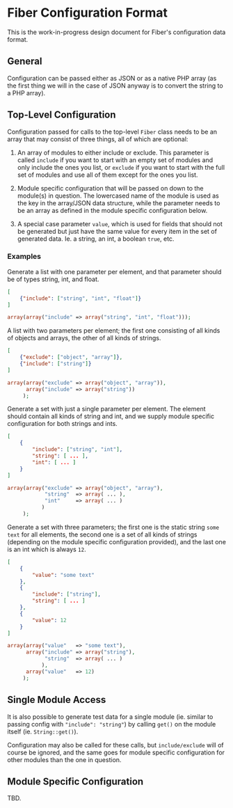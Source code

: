 # Fiber Configuration Format

This is the work-in-progress design document for Fiber's configuration
data format.


## General

Configuration can be passed either as JSON or as a native PHP array
(as the first thing we will in the case of JSON anyway is to convert
the string to a PHP array).


## Top-Level Configuration

Configuration passed for calls to the top-level `Fiber` class needs to
be an array that may consist of three things, all of which are
optional:

1. An array of modules to either include or exclude. This parameter is
   called `include` if you want to start with an empty set of modules
   and only include the ones you list, or `exclude` if you want to
   start with the full set of modules and use all of them except for
   the ones you list.

2. Module specific configuration that will be passed on down to the
   module(s) in question. The lowercased name of the module is used as
   the key in the array/JSON data structure, while the parameter needs
   to be an array as defined in the module specific configuration
   below.

3. A special case parameter `value`, which is used for fields that
   should not be generated but just have the same value for every item
   in the set of generated data. Ie. a string, an int, a boolean
   `true`, etc.

### Examples

Generate a list with one parameter per element, and that parameter
should be of types string, int, and float.

```json
[
    {"include": ["string", "int", "float"]}
]
```

```php
array(array("include" => array("string", "int", "float")));
```


A list with two parameters per element; the first one consisting of
all kinds of objects and arrays, the other of all kinds of strings.

```json
[
    {"exclude": ["object", "array"]},
    {"include": ["string"]}
]
```

```php
array(array("exclude" => array("object", "array")),
      array("include" => array("string"))
     );
```

Generate a set with just a single parameter per element. The element
should contain all kinds of string and int, and we supply module
specific configuration for both strings and ints.

```json
[
    {
        "include": ["string", "int"],
        "string": [ ... ],
        "int": [ ... ]
    }
]
```

```php
array(array("exclude" => array("object", "array"),
            "string"  => array( ... ),
            "int"     => array( ... )
           )
     );
```

Generate a set with three parameters; the first one is the static
string `some text` for all elements, the second one is a set of all
kinds of strings (depending on the module specific configuration
provided), and the last one is an int which is always `12`.

```json
[
    {
        "value": "some text"
    },
    {
        "include": ["string"],
        "string": [ ... ]
    },
    {
        "value": 12
    }
]
```

```php
array(array("value"   => "some text"),
      array("include" => array("string"),
            "string"  => array( ... )
           ),
      array("value"   => 12)
     );
```


## Single Module Access

It is also possible to generate test data for a single module
(ie. similar to passing config with `"include": "string"`) by calling
`get()` on the module itself (ie. `String::get()`).

Configuration may also be called for these calls, but
`include/exclude` will of course be ignored, and the same goes for
module specific configuration for other modules than the one in
question.


## Module Specific Configuration

TBD.
